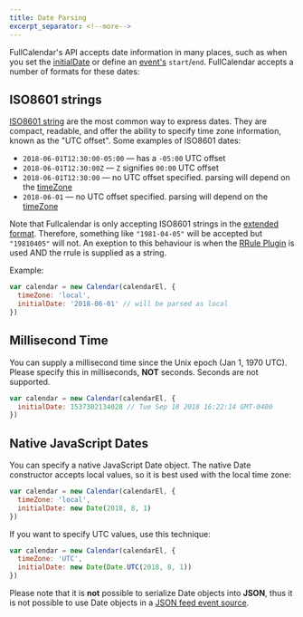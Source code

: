 ```yaml
---
title: Date Parsing
excerpt_separator: <!--more-->
---
```


FullCalendar's API accepts date information in many places, such as when you set the [initialDate](initialDate) or define an [event's](event-parsing) `start`/`end`.<!--more--> FullCalendar accepts a number of formats for these dates:


## ISO8601 strings

[ISO8601 string](https://en.wikipedia.org/wiki/ISO_8601) are the most common way to express dates. They are compact, readable, and offer the ability to specify time zone information, known as the "UTC offset". Some examples of ISO8601 dates:

- `2018-06-01T12:30:00-05:00` &mdash; has a `-05:00` UTC offset
- `2018-06-01T12:30:00Z` &mdash; `Z` signifies `00:00` UTC offset
- `2018-06-01T12:30:00` &mdash; no UTC offset specified. parsing will depend on the [timeZone](timeZone)
- `2018-06-01` &mdash; no UTC offset specified. parsing will depend on the [timeZone](timeZone)

Note that Fullcalendar is only accepting ISO8601 strings in the [extended format](https://en.wikipedia.org/wiki/ISO_8601#Calendar_dates). Therefore, something like `"1981-04-05"` will be accepted but `"19810405"` will not. An exeption to this behaviour is when the [RRule Plugin](rrule-plugin) is used AND the rrule is supplied as a string.

Example:

```js
var calendar = new Calendar(calendarEl, {
  timeZone: 'local',
  initialDate: '2018-06-01' // will be parsed as local
})
```


## Millisecond Time

You can supply a millisecond time since the Unix epoch (Jan 1, 1970 UTC). Please specify this in milliseconds, **NOT** seconds. Seconds are not supported.

```js
var calendar = new Calendar(calendarEl, {
  initialDate: 1537302134028 // Tue Sep 18 2018 16:22:14 GMT-0400
})
```


## Native JavaScript Dates

You can specify a native JavaScript Date object. The native Date constructor accepts local values, so it is best used with the local time zone:

```js
var calendar = new Calendar(calendarEl, {
  timeZone: 'local',
  initialDate: new Date(2018, 8, 1)
})
```

If you want to specify UTC values, use this technique:

```js
var calendar = new Calendar(calendarEl, {
  timeZone: 'UTC',
  initialDate: new Date(Date.UTC(2018, 8, 1))
})
```

Please note that it is **not** possible to serialize Date objects into **JSON**, thus it is not possible to use Date objects in a [JSON feed event source](events-json-feed).
